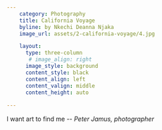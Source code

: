 ```yaml
---
    category: Photography
    title: California Voyage 
    byline: by Nkechi Deanna Njaka
    image_url: assets/2-california-voyage/4.jpg

    layout:
      type: three-column
       # image_align: right
      image_style: background
      content_style: black
      content_align: left
      content_valign: middle
      content_height: auto 
        
---
```

I want art to find me
-- <em>Peter Jamus, photographer</em>